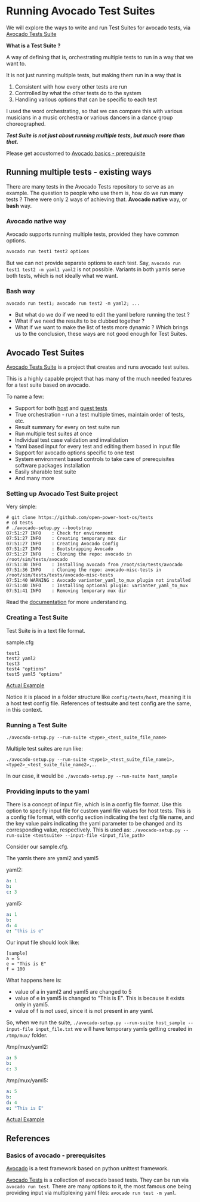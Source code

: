 # Running Avocado Test Suites #

We will explore the ways to write and run Test Suites for avocado tests, via [Avocado Tests Suite](https://github.com/open-power-host-os/tests)

**What is a Test Suite ?**

A way of defining that is, orchestrating multiple tests to run in a way that we want to.

It is not just running multiple tests, but making them run in a way that is
1. Consistent with how every other tests are run
2. Controlled by what the other tests do to the system
3. Handling various options that can be specific to each test

I used the word orchestrating, so that we can compare this with various musicians in a music orchestra or various dancers in a dance group choreographed.

***Test Suite is not just about running multiple tests, but much more than that.***

Please get accustomed to [Avocado basics - prerequisite](#basics-of-avocado---prerequisites)


## Running multiple tests - existing ways ##
There are many tests in the Avocado Tests repository to serve as an example.
The question to people who use them is, how do we run many tests ?
There were only 2 ways of achieving that. **Avocado native** way, or **bash** way.

### Avocado native way ###
Avocado supports running multiple tests, provided they have common options.
```bash
avocado run test1 test2 options
```
But we can not provide separate options to each test.
Say, `avocado run test1 test2 -m yaml1 yaml2` is not possible.
Variants in both yamls serve both tests, which is not ideally what we want.

### Bash way ###
`avocado run test1; avocado run test2 -m yaml2; ...`

* But what do we do if we need to edit the yaml before running the test ?
* What if we need the results to be clubbed together ?
* What if we want to make the list of tests more dynamic ?
Which brings us to the conclusion, these ways are not good enough for Test Suites.


## Avocado Test Suites ##

[Avocado Tests Suite](https://github.com/open-power-host-os/tests) is a project that creates and runs avocado test suites.

This is a highly capable project that has many of the much needed features for a test suite based on avocado.

To name a few:
* Support for both [host](https://github.com/avocado-framework-tests/avocado-misc-tests) and [guest tests](https://github.com/avocado-framework/avocado-vt)
* True orchestration - run a test multiple times, maintain order of tests, etc.
* Result summary for every on test suite run
* Run multiple test suites at once
* Individual test case validation and invalidation
* Yaml based input for every test and editing them based in input file
* Support for avocado options specific to one test
* System environment based controls to take care of prerequisites software packages installation
* Easily sharable test suite
* And many more

### Setting up Avocado Test Suite project ###

Very simple:
```
# git clone https://github.com/open-power-host-os/tests
# cd tests
# ./avocado-setup.py --bootstrap
07:51:27 INFO    : Check for environment
07:51:27 INFO    : Creating temporary mux dir
07:51:27 INFO    : Creating Avocado Config
07:51:27 INFO    : Bootstrapping Avocado
07:51:27 INFO    : Cloning the repo: avocado in /root/sim/tests/avocado
07:51:30 INFO    : Installing avocado from /root/sim/tests/avocado
07:51:36 INFO    : Cloning the repo: avocado-misc-tests in /root/sim/tests/tests/avocado-misc-tests
07:51:40 WARNING : Avocado varianter_yaml_to_mux plugin not installed
07:51:40 INFO    : Installing optional plugin: varianter_yaml_to_mux
07:51:41 INFO    : Removing temporary mux dir
```
Read the [documentation](https://github.com/open-power-host-os/tests/blob/master/README.md) for more understanding.

### Creating a Test Suite ###

Test Suite is in a text file format.

sample.cfg
```
test1
test2 yaml2
test3
test4 "options"
test5 yaml5 "options"
```

[Actual Example](https://github.com/open-power-host-os/tests/blob/master/config/tests/host/example.cfg)

Notice it is placed in a folder structure like `config/tests/host`, meaning it is a host test config file.
References of testsuite and test config are the same, in this context.

### Running a Test Suite ###

`./avocado-setup.py --run-suite <type>_<test_suite_file_name>`

Multiple test suites are run like:

`./avocado-setup.py --run-suite <type1>_<test_suite_file_name1>,<type2>_<test_suite_file_name2>,..`

In our case, it would be `./avocado-setup.py --run-suite host_sample`


### Providing inputs to the yaml ###

There is a concept of input file, which is in a config file format.
Use this option to specify input file for custom yaml file values for host tests.
This is a config file format, with config section indicating the test cfg file name, and the key value pairs indicating the yaml parameter to be changed and its corresponding value, respectively.
This is used as:
`./avocado-setup.py --run-suite <testsuite> --input-file <input_file_path>`

Consider our sample.cfg.

The yamls there are yaml2 and yaml5

yaml2:
```yaml
a: 1
b:
c: 3
```

yaml5:
```yaml
a: 1
b:
d: 4
e: "this is e"
```

Our input file should look like:
```config
[sample]
a = 5
e = "This is E"
f = 100
```

What happens here is:
* value of a in yaml2 and yaml5 are changed to 5
* value of e in yaml5 is changed to "This is E". This is because it exists only in yaml5.
* value of f is not used, since it is not present in any yaml.

So, when we run the suite, `./avocado-setup.py --run-suite host_sample --input-file input_file.txt`
we will have temporary yamls getting created in `/tmp/mux/` folder.

/tmp/mux/yaml2:
```yaml
a: 5
b:
c: 3
```

/tmp/mux/yaml5:
```yaml
a: 5
b:
d: 4
e: "This is E"
```

[Actual Example](https://github.com/open-power-host-os/tests/blob/master/input_example.txt)


## References ##

### Basics of avocado - prerequisites ###

[Avocado](https://github.com/avocado-framework/avocado) is a test framework based on python unittest framework.

[Avocado Tests](https://github.com/avocado-framework-tests/avocado-misc-tests) is a collection of avocado based tests.
They can be run via `avocado run test`. There are many options to it, the most famous one being providing input via multiplexing yaml files: 
`avocado run test -m yaml`.
